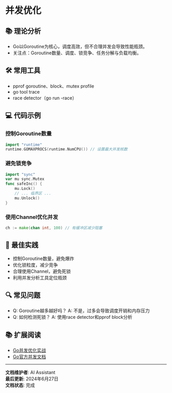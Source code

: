 # 并发优化

## 📚 **理论分析**

- Go以Goroutine为核心，调度高效，但不合理并发会导致性能瓶颈。
- 关注点：Goroutine数量、调度、锁竞争、任务分解与负载均衡。

## 🛠️ **常用工具**

- pprof goroutine、block、mutex profile
- go tool trace
- race detector（go run -race）

## 💻 **代码示例**

### **控制Goroutine数量**

```go
import "runtime"
runtime.GOMAXPROCS(runtime.NumCPU()) // 设置最大并发核数
```

### **避免锁竞争**

```go
import "sync"
var mu sync.Mutex
func safeInc() {
    mu.Lock()
    // ... 临界区 ...
    mu.Unlock()
}
```

### **使用Channel优化并发**

```go
ch := make(chan int, 100) // 有缓冲区减少阻塞
```

## 🎯 **最佳实践**

- 控制Goroutine数量，避免爆炸
- 优化锁粒度，减少竞争
- 合理使用Channel，避免死锁
- 利用并发分析工具定位瓶颈

## 🔍 **常见问题**

- Q: Goroutine越多越好吗？
  A: 不是，过多会导致调度开销和内存压力
- Q: 如何检测死锁？
  A: 使用race detector和pprof block分析

## 📚 **扩展阅读**

- [Go并发优化实战](https://geektutu.com/post/hpg-golang-concurrent.html)
- [Go官方并发文档](https://golang.org/doc/effective_go#concurrency)

---

**文档维护者**: AI Assistant  
**最后更新**: 2024年6月27日  
**文档状态**: 完成
